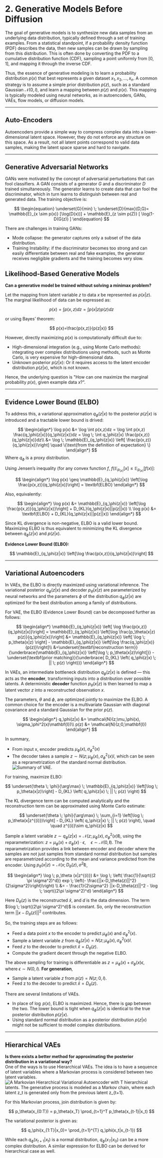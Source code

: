 # 2. Generative Models Before Diffusion 
The goal of generative models is to synthesize new data samples from an underlying data distribution, typically defined through a set of training examples. From a statistical standpoint, if a probability density function (PDF) describes the data, then new samples can be drawn by sampling from this distribution. This is often done by converting the PDF to a cumulative distribution function (CDF), sampling a point uniformly from $[0, 1]$, and mapping it through the inverse CDF.

Thus, the essence of generative modeling is to learn a probability distribution $p(x)$ that best represents a given dataset ${x_1, x_2, \ldots, x_n}$. A common strategy is to assume a simple prior distribution $p(z)$, such as a standard Gaussian $\mathcal{N}(0, I)$, and learn a mapping between $p(z)$ and $p(x)$. This mapping is typically modeled using neural networks, as in autoencoders, GANs, VAEs, flow models, or diffusion models.

---

## Auto-Encoders
Autoencoders provide a simple way to compress complex data into a lower-dimensional latent space. However, they do not enforce any structure on this space. As a result, not all latent points correspond to valid data samples, making the latent space sparse and hard to navigate.

---

## Generative Adversarial Networks
GANs were motivated by the concept of adversarial perturbations that can fool classifiers. A GAN consists of a generator $G$ and a discriminator $D$ trained simultaneously. The generator learns to create data that can fool the discriminator, which in turn learns to distinguish between real and generated data. The training objective is:

$$
\begin{equation}
\underset{G}{min} \; \underset{D}{max}(D,G)= \mathbb{E}_{x \sim p(x)} [\log(D(x))] + \mathbb{E}_{z \sim p(Z)} [ \log(1-D(G(z)) ]
\end{equation}
$$

There are challenges in training GANs: 
- Mode collapse: the generator captures only a subset of the data distribution.
- Training Instability: if the discriminator becomes too strong and can easily differentiate between real and fake examples, the generator receives negligible gradients and the training becomes very slow.

## Likelihood-Based Generative Models
**Can a generative model be trained without solving a minimax problem?**

Let the mapping from latent variable $z$ to data $x$ be represented as $p(x|z)$. The marginal likelihood of data can be expressed as:

$$
p(x)=\int p(x,z)dz = \int p(x|z)p(z)dz
$$

or using Bayes’ theorem:

$$
p(x)=\frac{p(x,z)}{p(z|x)}
$$

However, directly maximizing $p(x)$ is computationally difficult due to:
- High-dimensional integration (e.g., using Monte Carlo methods): integrating over complex distributions using methods, such as Monte Carlo, is very expensive for high-dimensional data.
- Unknown posterior $p(z|x)$: Or it requires access to the latent encoder distribution $p(z|x)$, which is not known.

Hence, the underlying question is "How can one maximize the marginal probability $p(x)$, given example data $x$?".

---

## Evidence Lower Bound (ELBO)
To address this, a variational approximation $q_\phi(z|x)$ to the posterior $p(z|x)$ is introduced and a tractable lower bound is drived:

$$
\begin{align*} 
\log p(x) &= \log \int p(x,z)dz = \log \int p(x,z) \frac{q_\phi(z|x)}{q_\phi(z|x)}dz = \log \; \int q_\phi(z|x) \frac{p(x,z)}{q_\phi(z|x)}dz\\
&= \log \; \mathbb{E}_{q_\phi(z|x)} \left[ \frac{p(x,z)}{q_\phi(z|x)}\right] \quad \{\text{from the definition of expectation} \}
\end{align*}
$$
Where $q_\phi$ is a proxy distribution. 

Using Jensen’s inequality (for any convex function $f$, $f(\mathbb{E}_{p_{(x)}}[x]\leq \mathbb{E}_{p_{(x)}}[f(x)]$:

$$
\begin{align*} 
\log p(x) \geq \mathbb{E}_{q_\phi(z|x)} \left[\log \frac{p(x,z)}{q_\phi(z|x)}\right] = \textbf{ELBO}
\end{align*}
$$

Also, equivalently:

$$
\begin{align*}
\log p(x) &= \mathbb{E}_{q_\phi(z|x)} \left[\log \frac{p(x,z)}{q_\phi(z|x)}\right] + D_{KL}(q_\phi(z|x)||p(z||x)) \\
\log p(x) &= \textbf{ELBO} + D_{KL}(q_\phi(z|x)||p(z||x))
\end{align*}
$$

Since KL divergence is non-negative, ELBO is a valid lower bound. Maximizing ELBO is thus equivalent to minimizing the KL divergence between $q_\phi(z|x)$ and $p(z|x)$.

**Evidence Lower Bound (ELBO):**

$$
\mathbb{E}_{q_\phi(z|x)} \left[\log \frac{p(x,z)}{q_\phi(z|x)}\right]
$$

---

## Variational Autoencoders
In VAEs, the ELBO is directly maximized using variational inference. The variational posterior $q_\phi(z|x)$ and decoder $p_\theta(x|z)$ are parameterized by neural networks and the parameters $\phi$ of the distribution $q_\phi(z|x)$ are optimized for the best distribution among a family of distributions.

For VAE, the ELBO (Evidence Lower Bound) can be decomposed further as follows:

$$
\begin{align*} 
\mathbb{E}_{q_\phi(z|x)} \left[ \log \frac{p(x,z)}{q_\phi(z|x)}\right] = \mathbb{E}_{q_\phi(z|x)} \left[\log \frac{p_\theta(x|z) p(z)}{q_\phi(z|x)}\right] &= \mathbb{E}_{q_\phi(z|x)} \left[ \log \; p_\theta(x|z) \right] -
\mathbb{E}_{q_\phi(z|x)} \left[\log \frac{q_\phi(z|x)}{p(z)}\right]\\
&=\underset{\textbf{reconstruction term}}{\underbrace{\mathbb{E}_{q_\phi(z|x)} \left[\log \; p_\theta(x|z)\right]}} - \underset{\textbf{prior matching}}{\underbrace{
D_{KL} \left( q_\phi(z|x) \; ||  \; p(z) \right)}}
\end{align*}
$$

In VAEs, an intermediate bottleneck distribution $q_\phi(z|x)$ is defined — this acts as the **encoder**, transforming inputs into a distribution over possible latents. A deterministic **decoder** function $p_\theta(x|z)$ is then learned to map a latent vector $z$ into a reconstructed observation $x$.

The parameters, $\theta$ and $\phi$, are optimized jointly to maximize the ELBO. A common choice for the encoder is a multivariate Gaussian with diagonal covariance and a standard Gaussian for the prior $p(z)$.

$$
\begin{align*} 
q_\phi(z|x) &= \mathcal{N}(z;\mu_\phi(x), \sigma_\phi^2(x)\mathbf{I})\\
p(z) &=  \mathcal{N}(z;0,\mathbf{I})
\end{align*}
$$

In summary,  
- From input x, encoder predicts $\mu_\phi(x), \sigma^2_\phi(x)$
- The decoder takes a sample $z\sim N(z;\mu_\phi(x), \sigma_\phi^2(x)I$, which can be seen as a reprametrization of the standard normal distribution.
![Summary of VAE.](images/vae_table_v1.png)


For training, maximize ELBO:

$$
\underset{\theta \; \phi}{\arg\max} \; \mathbb{E}_{q_\phi(z|x)} \left[\log \; p_\theta(x|z)\right] -
D_{KL} \left( q_\phi(z|x) \; ||  \; p(z) \right) 
$$

The KL divergence term can be computed analytically and the reconstruction term can be approximated using Monte Carlo estimate:

$$
\underset{\theta \; \phi}{\arg\max} \;  \sum_{i=1}  \left[\log \; p_\theta(x|z^{(i)})\right] - D_{KL} \left( q_\phi(z|x) \; ||  \; p(z) \right), 
\quad \quad z^{(i)}\sim q_\phi(z|x)
$$

Sample a latent variable $z \sim q_\phi(z|x) = \mathcal{N}(z;\mu_\phi(x), \sigma_\phi^2(x) \mathbf{I})$, 
using the reparameterization: $z = \mu_\phi(x) + \sigma_\phi(x) \cdot \epsilon, \quad \epsilon \sim \mathcal{N}(0, \mathbf{I})$. The reparametrization provides a link between encoder and decoder where the samples are not just samples from standard normal distribution but samples are reparametrized according to the mean and variance predicted from the encoder.
Using $p_\theta(x|z) = \mathcal{N}(x;D_\theta(z), \sigma^2 \mathbf{I})$,

$$
\begin{align*}
\log \; p_\theta (x|z^{(i)}) &=  \log \; \left( \frac{1}{\sqrt{(2 \pi \sigma^2)^d}} exp \; \left(- \frac{||x-D_\theta(z)||^2}{2\sigma^2}\right)\right) \\
&=  - \frac{1}{2\sigma^2} ||x-D_\theta(z)||^2 - \log \; \sqrt{(2\pi \sigma^2)^d}
\end{align*}
$$

Here  $D_\theta(z)$ is the reconstructed $\hat{x}$, and $d$ is the data dimension. The term $\log \; \sqrt{(2\pi \sigma^2)^d}$ is constant. So, only the reconstruction term $||x-D_\theta(z)||^2$ contributes.

So, the training steps are as follows:
- Feed a data point $x$ to the encoder to predict $\mu_\phi(x)$ and $\sigma_\phi^2(x)$.
- Sample a latent variable $z$ from $q_\phi(z|x) = N(z;\mu_\phi(x), \sigma_\phi^2(x)I$.
- Feed $z$ to the decoder to predict $\hat{x} = D_\theta(z)$.
- Compute the gradient decent through the negative ELBO. 

The above sampling for training is differentiable as $z=\mu_\phi(x)+ \sigma_\phi(x) \epsilon$, where $\epsilon \sim N(0,I)$.
**For generation**,
- Sample a latent variable $z$ from $p(z) = N(z; 0, I)$.
- Feed z to the decoder to predict $\hat{x} = D_\theta (z)$.

There are several limitations of VAEs. 
- In place of $\log \; p(x)$, ELBO is maximized. Hence, there is gap between the two. The lower bound is tight when $q_\phi(z|x)$ is identical to the true posterior distribution $p(z|x)$.
- Using standard normal distribution as a posterior distribution $p(z|x)$ might not be sufficient to model complex distributions.

---

## Hierarchical VAEs
**Is there exists a better method for approximating the posterior distribution in a variational way?**  
One of the ways is to use Hierarchical VAEs. The idea is to have a sequence of latent variables where a Markovian process is considered between two latent variables. 
![A Markovian Hierarchical Variational Autoencoder with $T$ hierarchical latents. The generative
process is modeled as a Markov chain, where each latent $z_t$ is generated only from the previous latent $z_{t+1}$.](images/hierachical_vae.png)

For this Markovian process, join distribution is given by:

$$
p_\theta(x_{0:T}) = p_\theta(x_T) \prod_{t=1}^T p_\theta(x_{t-1}|x_t)
$$

The variational posterior is given as:

$$
q_\phi(x_{1:T}|x_0)= \prod_{t=1}^{T} q_\phi(x_t|x_{t-1})
$$

While each $q_\phi(x_{t+1}|x_{t})$ is a normal distribution, $q_\phi(x_T|x_{0})$ can be a more complex distribution. A similar expression for ELBO can be derived for hierarchical case as well. 
